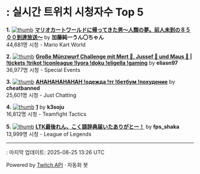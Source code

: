 # : 실시간 트위치 시청자수 Top 5

**1.** [![thumb](https://static-cdn.jtvnw.net/previews-ttv/live_user_kato_junichi0817-320x180.jpg)](https://twitch.tv/加藤純一うん〇ちゃん)
**[マリオカートワールドに帰ってきた男～人類の夢。前人未到の８５００到達放送～](https://twitch.tv/加藤純一うん〇ちゃん)** by **加藤純一うん〇ちゃん**<br>44,681명 시청  - Mario Kart World

**2.** [![thumb](https://static-cdn.jtvnw.net/previews-ttv/live_user_eliasn97-320x180.jpg)](https://twitch.tv/eliasn97)
**[Große Münzwurf Challenge mit Mert 🐴, Jussef 📐 und Maus 🐀 | !tickets !trikot !iconleague !lyora !doku !eligella !gaming](https://twitch.tv/eliasn97)** by **eliasn97**<br>36,977명 시청  - Special Events

**3.** [![thumb](https://static-cdn.jtvnw.net/previews-ttv/live_user_cheatbanned-320x180.jpg)](https://twitch.tv/cheatbanned)
**[AHAHAHAHAHAH !одежда !тг !бетбум !похудение](https://twitch.tv/cheatbanned)** by **cheatbanned**<br>25,601명 시청  - Just Chatting

**4.** [![thumb](https://static-cdn.jtvnw.net/previews-ttv/live_user_k3soju-320x180.jpg)](https://twitch.tv/k3soju)
**[1](https://twitch.tv/k3soju)** by **k3soju**<br>16,812명 시청  - Teamfight Tactics

**5.** [![thumb](https://static-cdn.jtvnw.net/previews-ttv/live_user_fps_shaka-320x180.jpg)](https://twitch.tv/fps_shaka)
**[LTK最後れん、こく語辞典届いたありがとー！](https://twitch.tv/fps_shaka)** by **fps_shaka**<br>13,999명 시청  - League of Legends


---
: 마지막 업데이트: 2025-08-25 13:26 UTC

Powered by [Twitch API](https://dev.twitch.tv/docs/api/reference) · 자동화 봇